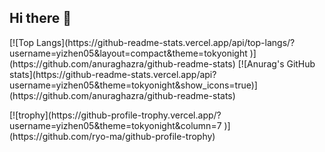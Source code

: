 ## Hi there 👋

<p align="left"> 
[![Top Langs](https://github-readme-stats.vercel.app/api/top-langs/?username=yizhen05&layout=compact&theme=tokyonight
)](https://github.com/anuraghazra/github-readme-stats)
[![Anurag's GitHub stats](https://github-readme-stats.vercel.app/api?username=yizhen05&theme=tokyonight&show_icons=true)](https://github.com/anuraghazra/github-readme-stats)
</p>
[![trophy](https://github-profile-trophy.vercel.app/?username=yizhen05&theme=tokyonight&column=7
)](https://github.com/ryo-ma/github-profile-trophy)
  <!--
**yizhen05/yizhen05** is a ✨ _special_ ✨ repository because its `README.md` (this file) appears on your GitHub profile.

Here are some ideas to get you started:

- 🔭 I’m currently working on ...
- 🌱 I’m currently learning ...
- 👯 I’m looking to collaborate on ...
- 🤔 I’m looking for help with ...
- 💬 Ask me about ...
- 📫 How to reach me: ...
- 😄 Pronouns: ...
- ⚡ Fun fact: ...
-->

